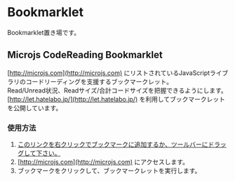 # Bookmarklet  

Bookmarklet置き場です。

## Microjs CodeReading Bookmarklet
[http://microjs.com](http://microjs.com) にリストされているJavaScriptライブラリのコードリーディングを支援するブックマークレット。  
Read/Unread状況、Readサイズ/合計コードサイズを把握できるようにします。  
[http://let.hatelabo.jp/](http://let.hatelabo.jp/) を利用してブックマークレットを公開しています。

### 使用方法
1. [このリンクを右クリックでブックマークに追加するか、ツールバーにドラッグして下さい。](javascript:"http%3A%2F%2Flet.st-hatelabo.com%2Fshoito%2Flet%2FgYC-xZiazbHnRw.bookmarklet.js%20%28arg%29".replace%28%2F%28%5CS%2B%29%5Cs%2B%28%5CS%2A%29%2F%2Cfunction%28s%2Curl%2Carg%29%7Bs%3Ddocument.createElement%28"script"%29%3Bs.charset%3D"utf-8"%3Bs.src%3Durl%2B"%3Fs%3D"%2BencodeURIComponent%28arg%29%3Bdocument.body.appendChild%28s%29%7D%29%3Bvoid%280%29%3B)
1. [http://microjs.com](http://microjs.com) にアクセスします。  
1. ブックマークをクリックして、ブックマークレットを実行します。
